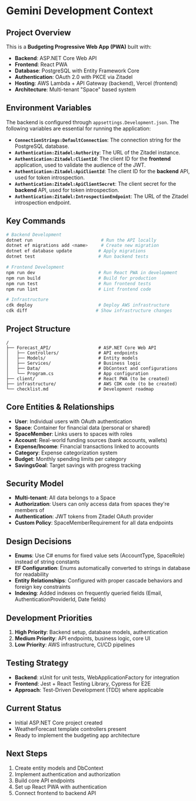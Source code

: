 # Gemini Development Context

## Project Overview
This is a **Budgeting Progressive Web App (PWA)** built with:
- **Backend**: ASP.NET Core Web API
- **Frontend**: React PWA
- **Database**: PostgreSQL with Entity Framework Core
- **Authentication**: OAuth 2.0 with PKCE via Zitadel
- **Hosting**: AWS Lambda + API Gateway (backend), Vercel (frontend)
- **Architecture**: Multi-tenant "Space" based system

## Environment Variables
The backend is configured through `appsettings.Development.json`. The following variables are essential for running the application:

- **`ConnectionStrings:DefaultConnection`**: The connection string for the PostgreSQL database.
- **`Authentication:Zitadel:Authority`**: The URL of the Zitadel instance.
- **`Authentication:Zitadel:ClientId`**: The client ID for the **frontend** application, used to validate the audience of the JWT.
- **`Authentication:Zitadel:ApiClientId`**: The client ID for the **backend** API, used for token introspection.
- **`Authentication:Zitadel:ApiClientSecret`**: The client secret for the **backend** API, used for token introspection.
- **`Authentication:Zitadel:IntrospectionEndpoint`**: The URL of the Zitadel introspection endpoint.

## Key Commands
```bash
# Backend Development
dotnet run                          # Run the API locally
dotnet ef migrations add <name>     # Create new migration
dotnet ef database update          # Apply migrations
dotnet test                        # Run backend tests

# Frontend Development  
npm run dev                        # Run React PWA in development
npm run build                      # Build for production
npm run test                       # Run frontend tests
npm run lint                       # Lint frontend code

# Infrastructure
cdk deploy                         # Deploy AWS infrastructure
cdk diff                          # Show infrastructure changes
```

## Project Structure
```
/
├── Forecast_API/                  # ASP.NET Core Web API
│   ├── Controllers/               # API endpoints
│   ├── Models/                    # Entity models
│   ├── Services/                  # Business logic
│   ├── Data/                      # DbContext and configurations
│   └── Program.cs                 # App configuration
├── client/                        # React PWA (to be created)
├── infrastructure/                # AWS CDK code (to be created)
└── checklist.md                   # Development roadmap
```

## Core Entities & Relationships
- **User**: Individual users with OAuth authentication
- **Space**: Container for financial data (personal or shared)
- **SpaceMember**: Links users to spaces with roles
- **Account**: Real-world funding sources (bank accounts, wallets)
- **Expense/Income**: Financial transactions linked to accounts
- **Category**: Expense categorization system
- **Budget**: Monthly spending limits per category
- **SavingsGoal**: Target savings with progress tracking

## Security Model
- **Multi-tenant**: All data belongs to a Space
- **Authorization**: Users can only access data from spaces they're members of
- **Authentication**: JWT tokens from Zitadel OAuth provider
- **Custom Policy**: SpaceMemberRequirement for all data endpoints

## Design Decisions
- **Enums**: Use C# enums for fixed value sets (AccountType, SpaceRole) instead of string constants
- **EF Configuration**: Enums automatically converted to strings in database for readability
- **Entity Relationships**: Configured with proper cascade behaviors and foreign key constraints
- **Indexing**: Added indexes on frequently queried fields (Email, AuthenticationProviderId, Date fields)

## Development Priorities
1. **High Priority**: Backend setup, database models, authentication
2. **Medium Priority**: API endpoints, business logic, core UI
3. **Low Priority**: AWS infrastructure, CI/CD pipelines

## Testing Strategy
- **Backend**: xUnit for unit tests, WebApplicationFactory for integration
- **Frontend**: Jest + React Testing Library, Cypress for E2E
- **Approach**: Test-Driven Development (TDD) where applicable

## Current Status
- Initial ASP.NET Core project created
- WeatherForecast template controllers present
- Ready to implement the budgeting app architecture

## Next Steps
1. Create entity models and DbContext
2. Implement authentication and authorization
3. Build core API endpoints
4. Set up React PWA with authentication
5. Connect frontend to backend API
